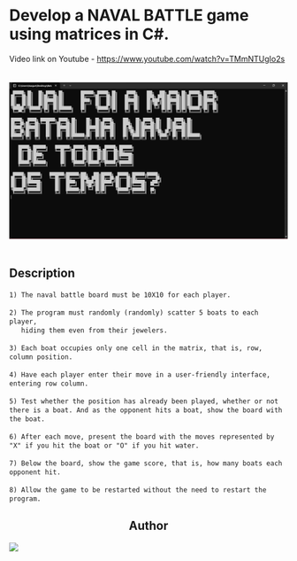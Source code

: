 # Develop a NAVAL BATTLE game using matrices in C#.
Video link on Youtube - https://www.youtube.com/watch?v=TMmNTUgIo2s
<br>
<br>    
<img src = "./img/Captura de tela 2023-10-17 184602.png">
<br>
<br> 

## Description
    1) The naval battle board must be 10X10 for each player.

    2) The program must randomly (randomly) scatter 5 boats to each player,
       hiding them even from their jewelers.
 
    3) Each boat occupies only one cell in the matrix, that is, row, column position.

    4) Have each player enter their move in a user-friendly interface, entering row column.

    5) Test whether the position has already been played, whether or not there is a boat. And as the opponent hits a boat, show the board with the boat.

    6) After each move, present the board with the moves represented by "X" if you hit the boat or "O" if you hit water.

    7) Below the board, show the game score, that is, how many boats each opponent hit.

    8) Allow the game to be restarted without the need to restart the program.

<h2 align="center">Author</h2>
<a href="https://github.com/IsaquePemasi/"><img src="https://avatars.githubusercontent.com/u/76749511?v=4" width=115></a>
